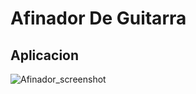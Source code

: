 # Afinador De Guitarra

## Aplicacion
![Afinador_screenshot](https://user-images.githubusercontent.com/23060846/97337844-85c25f80-185f-11eb-8a97-83d36653470b.jpg)
